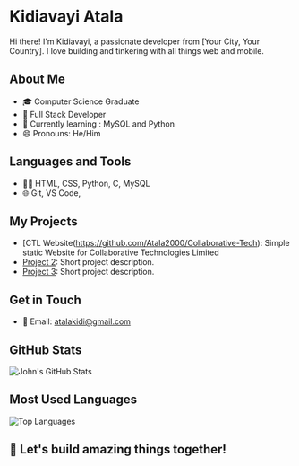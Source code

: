 <!-- Your Name -->
# Kidiavayi Atala

<!-- Introduction -->
Hi there! I'm Kidiavayi, a passionate developer from [Your City, Your Country]. I love building and tinkering with all things web and mobile. 

<!-- About Me -->
## About Me
- 🎓 Computer Science Graduate
- 💼 Full Stack Developer
- 🌱 Currently learning : MySQL and Python
- 😄 Pronouns: He/Him

<!-- Languages and Tools -->
## Languages and Tools
- 👨‍💻 HTML, CSS, Python, C, MySQL
- 🌐 Git, VS Code, 

<!-- My Projects -->
## My Projects
- [CTL Website(https://github.com/Atala2000/Collaborative-Tech): Simple static Website for Collaborative Technologies Limited
- [Project 2](https://github.com/yourusername/project2): Short project description.
- [Project 3](https://github.com/yourusername/project3): Short project description.

<!-- Get in Touch -->
## Get in Touch
- 📧 Email: atalakidi@gmail.com

<!-- GitHub Stats -->
## GitHub Stats
![John's GitHub Stats](https://github-readme-stats.vercel.app/api?username=Atala2000&show_icons=true)

<!-- Most Used Languages -->
## Most Used Languages
![Top Languages](https://github-readme-stats.vercel.app/api/top-langs/?username=Atala2000)

<!-- Footer -->
## 🚀 Let's build amazing things together!
